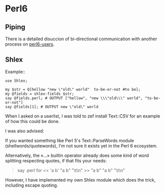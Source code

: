# Perl6

## Piping

There is a detailed disuccion of bi-directional communication with
another process on [perl6-users](http://www.nntp.perl.org/group/perl.perl6.users/2017/07/msg4091.html).

## Shlex

Example::

```perl6
use Shlex;

my $str = Q[hellow "new \"old\" world"  to-be-or-not #to be];
my @fields = shlex-fields $str; 
say @fields.perl; # OUTPUT ["hellow", "new \\\"old\\\" world", "to-be-or-not"]
say @fields[1]; # OUTPUT new \"old\" world
```


When I asked on a userlist, I was told to 
zef install Text::CSV for an example of how this could be done.

I was also advised:

If you wanted something like Perl 5's Text::ParseWords module
(shellwords/quotewords), I'm not sure it exists yet in the Perl 6
ecosystem.

Alternatively, the «...» builtin operator already does some kind of
word splitting respecting quotes, if that fits your needs:

  > say .perl for << 'a b' "a b" "\t\n" >>
  "a b"
  "a b"
  "\t\n"


However, I have implemented my own Shlex module which does the trick,
including escape quoting.
